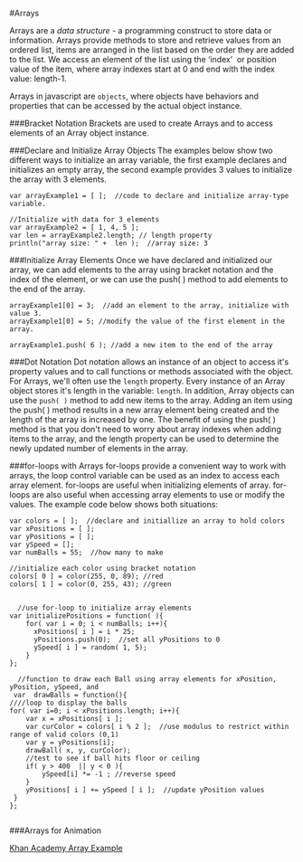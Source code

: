 #Arrays

Arrays are a _data structure_ - a programming construct to store data or information.
Arrays provide methods to store and retrieve values from an ordered list, items are arranged in the list based on the order they are added to the list.
We access an element of the list using the ‘index’  or position value of the item, where array indexes start at 0 and end with the index value: length-1.

Arrays in javascript are `objects`, where objects have behaviors and properties that can be accessed by the actual object instance. 

###Bracket Notation
Brackets are used to create Arrays and to access elements of an Array object instance.  

###Declare and Initialize Array Objects
The examples below show two different ways to initialize an array variable, the first example declares and initializes an empty array, the second example provides 3 values to initialize the array with 3 elements.

    var arrayExample1 = [ ];  //code to declare and initialize array-type variable. 

    //Initialize with data for 3 elements
    var arrayExample2 = [ 1, 4, 5 ];
    var len = arrayExample2.length; // length property
    println("array size: " +  len );  //array size: 3 
    
###Initialize Array Elements
Once we have declared and initialized our array, we can add elements to the array using bracket notation and the index of the element, or we can use the push( ) method to add elements to the end of the array.

    arrayExample1[0] = 3;  //add an element to the array, initialize with value 3.
    arrayExample1[0] = 5; //modify the value of the first element in the array.

    arrayExample1.push( 6 ); //add a new item to the end of the array

###Dot Notation
Dot notation allows an instance of an object to access it's property values and to call functions or methods associated with the object.  For Arrays, we'll often use the `length` property.  Every instance of an Array object stores it's length in the variable: `length`.  In addition, Array objects can use the `push( )` method to add new items to the array.  Adding an item using the push( ) method results in a new array element being created and the length of the array is increased by one.  The benefit of using the push( ) method is that you don't need to worry about array indexes when adding items to the array, and the length property can be used to determine the newly updated number of elements in the array.

###for-loops with Arrays
for-loops provide a convenient way to work with arrays, the loop control variable can be used as an index to access each array element.  for-loops are useful when initializing elements of array.  for-loops are also useful when accessing array elements to use or modify the values.  The example code below shows both situations:



```
var colors = [ ];  //declare and initiallize an array to hold colors
var xPositions = [ ];
var yPositions = [ ];
var ySpeed = [];
var numBalls = 55;  //how many to make

//initialize each color using bracket notation
colors[ 0 ] = color(255, 0, 89); //red
colors[ 1 ] = color(0, 255, 43); //green


  //use for-loop to initialize array elements
var initializePositions = function( ){
    for( var i = 0; i < numBalls; i++){
      xPositions[ i ] = i * 25;
      yPositions.push(0);  //set all yPositions to 0
      ySpeed[ i ] = random( 1, 5);
    }
};
  
  //function to draw each Ball using array elements for xPosition, yPosition, ySpeed, and 
 var  drawBalls = function(){
////loop to display the balls
for( var i=0; i < xPositions.length; i++){
    var x = xPositions[ i ];
    var curColor = colors[ i % 2 ];  //use modulus to restrict within range of valid colors (0,1)
    var y = yPositions[i];
    drawBall( x, y, curColor);
    //test to see if ball hits floor or ceiling
    if( y > 400  || y < 0 ){
        ySpeed[i] *= -1 ; //reverse speed
    }
    yPositions[ i ] += ySpeed [ i ];  //update yPosition values 
 }
};
  
```



###Arrays for Animation

[Khan Academy Array Example](https://www.khanacademy.org/computer-programming/arrays-bouncing-balls/6637063593721856)